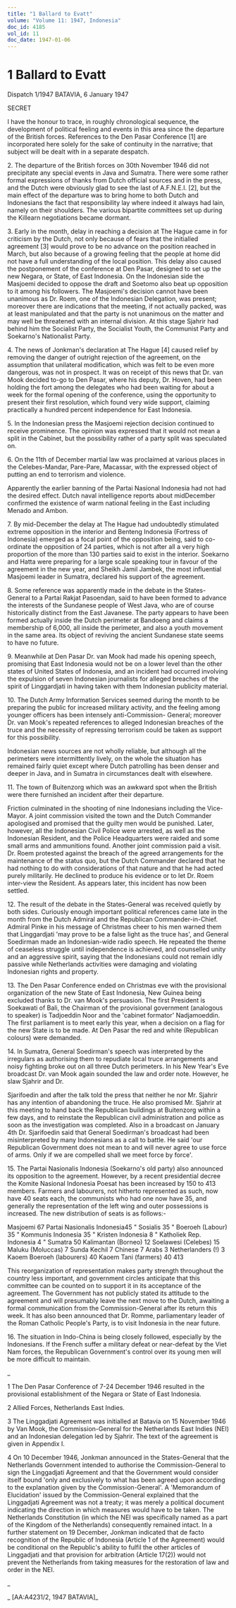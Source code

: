 ```yaml
---
title: "1 Ballard to Evatt"
volume: "Volume 11: 1947, Indonesia"
doc_id: 4185
vol_id: 11
doc_date: 1947-01-06
---
```


# 1 Ballard to Evatt

Dispatch 1/1947 BATAVIA, 6 January 1947

SECRET

I have the honour to trace, in roughly chronological sequence, the development of political feeling and events in this area since the departure of the British forces. References to the Den Pasar Conference [1] are incorporated here solely for the sake of continuity in the narrative; that subject will be dealt with in a separate despatch.

2\. The departure of the British forces on 30th November 1946 did not precipitate any special events in Java and Sumatra. There were some rather formal expressions of thanks from Dutch official sources and in the press, and the Dutch were obviously glad to see the last of A.F.N.E.I. [2], but the main effect of the departure was to bring home to both Dutch and Indonesians the fact that responsibility lay where indeed it always had lain, namely on their shoulders. The various bipartite committees set up during the Killearn negotiations became dormant.

3\. Early in the month, delay in reaching a decision at The Hague came in for criticism by the Dutch, not only because of fears that the initialled agreement [3] would prove to be no advance on the position reached in March, but also because of a growing feeling that the people at home did not have a full understanding of the local position. This delay also caused the postponement of the conference at Den Pasar, designed to set up the new Negara, or State, of East Indonesia. On the Indonesian side the Masjoemi decided to oppose the draft and Soetomo also beat up opposition to it among his followers. The Masjoemi's decision cannot have been unanimous as Dr. Roem, one of the Indonesian Delegation, was present; moreover there are indications that the meeting, if not actually packed, was at least manipulated and that the party is not unanimous on the matter and may well be threatened with an internal division. At this stage Sjahrir had behind him the Socialist Party, the Socialist Youth, the Communist Party and Soekarno's Nationalist Party.

4\. The news of Jonkman's declaration at The Hague [4] caused relief by removing the danger of outright rejection of the agreement, on the assumption that unilateral modification, which was felt to be even more dangerous, was not in prospect. It was on receipt of this news that Dr. van Mook decided to-go to Den Pasar, where his deputy, Dr. Hoven, had been holding the fort among the delegates who had been waiting for about a week for the formal opening of the conference, using the opportunity to present their first resolution, which found very wide support, claiming practically a hundred percent independence for East Indonesia.

5\. In the Indonesian press the Masjoemi rejection decision continued to receive prominence. The opinion was expressed that it would not mean a split in the Cabinet, but the possibility rather of a party split was speculated on.

6\. On the 11th of December martial law was proclaimed at various places in the Celebes-Mandar, Pare-Pare, Macassar, with the expressed object of putting an end to terrorism and violence.

Apparently the earlier banning of the Partai Nasional Indonesia had not had the desired effect. Dutch naval intelligence reports about midDecember confirmed the existence of warm national feeling in the East including Menado and Ambon.

7\. By mid-December the delay at The Hague had undoubtedly stimulated extreme opposition in the interior and Benteng Indonesia (Fortress of Indonesia) emerged as a focal point of the opposition being, said to co-ordinate the opposition of 24 parties, which is not after all a very high proportion of the more than 130 parties said to exist in the interior. Soekarno and Hatta were preparing for a large scale speaking tour in favour of the agreement in the new year, and Sheikh Jamil Jambek, the most influential Masjoemi leader in Sumatra, declared his support of the agreement.

8\. Some reference was apparently made in the debate in the States- General to a Partai Rakjat Pasoendan, said to have been formed to advance the interests of the Sundanese people of West Java, who are of course historically distinct from the East Javanese. The party appears to have been formed actually inside the Dutch perimeter at Bandoeng and claims a membership of 6,000, all inside the perimeter, and also a youth movement in the same area. Its object of reviving the ancient Sundanese state seems to have no future.

9\. Meanwhile at Den Pasar Dr. van Mook had made his opening speech, promising that East Indonesia would not be on a lower level than the other states of United States of Indonesia, and an incident had occurred involving the expulsion of seven Indonesian journalists for alleged breaches of the spirit of Linggardjati in having taken with them Indonesian publicity material.

10\. The Dutch Army Information Services seemed during the month to be preparing the public for increased military activity, and the feeling among younger officers has been intensely anti-Commission- General; moreover Dr. van Mook's repeated references to alleged Indonesian breaches of the truce and the necessity of repressing terrorism could be taken as support for this possibility.

Indonesian news sources are not wholly reliable, but although all the perimeters were intermittently lively, on the whole the situation has remained fairly quiet except where Dutch patrolling has been denser and deeper in Java, and in Sumatra in circumstances dealt with elsewhere.

11\. The town of Buitenzorg which was an awkward spot when the British were there furnished an incident after their departure.

Friction culminated in the shooting of nine Indonesians including the Vice-Mayor. A joint commission visited the town and the Dutch Commander apologised and promised that the guilty men would be punished. Later, however, all the Indonesian Civil Police were arrested, as well as the Indonesian Resident, and the Police Headquarters were raided and some small arms and ammunitions found. Another joint commission paid a visit. Dr. Roem protested against the breach of the agreed arrangements for the maintenance of the status quo, but the Dutch Commander declared that he had nothing to do with considerations of that nature and that he had acted purely militarily. He declined to produce his evidence or to let Dr. Roem inter-view the Resident. As appears later, this incident has now been settled.

12\. The result of the debate in the States-General was received quietly by both sides. Curiously enough important political references came late in the month from the Dutch Admiral and the Republican Commander-in-Chief. Admiral Pinke in his message of Christmas cheer to his men warned them that Linggardjati 'may prove to be a false light as the truce has', and General Soedirman made an Indonesian-wide radio speech. He repeated the theme of ceaseless struggle until independence is achieved, and counselled unity and an aggressive spirit, saying that the Indonesians could not remain idly passive while Netherlands activities were damaging and violating Indonesian rights and property.

13\. The Den Pasar Conference ended on Christmas eve with the provisional organization of the new State of East Indonesia, New Guinea being excluded thanks to Dr. van Mook's persuasion. The first President is Soekawati of Bali, the Chairman of the provisional government (analogous to speaker) is Tadjoeddin Noor and the 'cabinet formator' Nadjamoeddin. The first parliament is to meet early this year, when a decision on a flag for the new State is to be made. At Den Pasar the red and white (Republican colours) were demanded.

14\. In Sumatra, General Soedirman's speech was interpreted by the irregulars as authorising them to repudiate local truce arrangements and noisy fighting broke out on all three Dutch perimeters. In his New Year's Eve broadcast Dr. van Mook again sounded the law and order note. However, he slaw Sjahrir and Dr.

Sjarifoedin and after the talk told the press that neither he nor Mr. Sjahrir has any intention of abandoning the truce. He also promised Mr. Sjahrir at this meeting to hand back the Republican buildings at Buitenzorg within a few days, and to reinstate the Republican civil administration and police as soon as the investigation was completed. Also in a broadcast on January 4th Dr. Sjarifoedin said that General Soedirman's broadcast had been misinterpreted by many Indonesians as a call to battle. He said 'our Republican Government does not mean to and will never agree to use force of arms. Only if we are compelled shall we meet force by force'.

15\. The Partai Nasionalis Indonesia (Soekarno's old party) also announced its opposition to the agreement. However, by a recent presidential decree the Komite Nasional Indonesia Poesat has been increased by 150 to 413 members. Farmers and labourers, not hitherto represented as such, now have 40 seats each, the communists who had one now have 35, and generally the representation of the left wing and outer possessions is increased. The new distribution of seats is as follows:-

Masjoemi 67 Partai Nasionalis Indonesia45 " Sosialis 35 " Boeroeh (Labour) 35 " Kommunis Indonesia 35 " Kristen Indonesia 8 " Katholiek Rep. Indonesia 4 " Sumatra 50 Kalimantan (Borneo) 12 Soelawesi (Celebes) 15 Maluku (Moluccas) 7 Sunda Kechil 7 Chinese 7 Arabs 3 Netherlanders (!) 3 Kaoem Boeroeh (labourers) 40 Kaoem Tani (farmers) 40 413

This reorganization of representation makes party strength throughout the country less important, and government circles anticipate that this committee can be counted on to support it in its acceptance of the agreement. The Government has not publicly stated its attitude to the agreement and will presumably leave the next move to the Dutch, awaiting a formal communication from the Commission-General after its return this week. It has also been announced that Dr. Romme, parliamentary leader of the Roman Catholic People's Party, is to visit Indonesia in the near future.

16\. The situation in Indo-China is being closely followed, especially by the Indonesians. If the French suffer a military defeat or near-defeat by the Viet Nam forces, the Republican Government's control over its young men will be more difficult to maintain.

_

1 The Den Pasar Conference of 7-24 December 1946 resulted in the provisional establishment of the Negara or State of East Indonesia.

2 Allied Forces, Netherlands East Indies.

3 The Linggadjati Agreement was initialled at Batavia on 15 November 1946 by Van Mook, the Commission-General for the Netherlands East Indies (NEI) and an Indonesian delegation led by Sjahrir. The text of the agreement is given in Appendix I.

4 On 10 December 1946, Jonkman announced in the States-General that the Netherlands Government intended to authorise the Commission-General to sign the Linggadjati Agreement and that the Government would consider itself bound 'only and exclusively to what has been agreed upon according to the explanation given by the Commission-General'. A 'Memorandum of Elucidation' issued by the Commission-General explained that the Linggadjati Agreement was not a treaty; it was merely a political document indicating the direction in which measures would have to be taken. The Netherlands Constitution (in which the NEI was specifically named as a part of the Kingdom of the Netherlands) consequently remained intact. In a further statement on 19 December, Jonkman indicated that de facto recognition of the Republic of Indonesia (Article 1 of the Agreement) would be conditional on the Republic's ability to fulfil the other articles of Linggadjati and that provision for arbitration (Article 17(2)) would not prevent the Netherlands from taking measures for the restoration of law and order in the NEI.

_

_ [AA:A4231/2, 1947 BATAVIA]_
